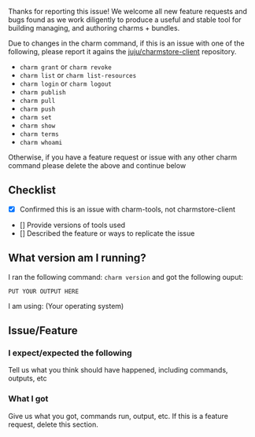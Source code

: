 Thanks for reporting this issue! We welcome all new feature requests and bugs
found as we work diligently to produce a useful and stable tool for building
managing, and authoring charms + bundles.

Due to changes in the charm command, if this is an issue with one of the
following, please report it agains the [juju/charmstore-client](https://github.com/juju/charmstore-client/issues)
repository.

- `charm grant` or `charm revoke`
- `charm list` or `charm list-resources`
- `charm login` or `charm logout`
- `charm publish`
- `charm pull`
- `charm push`
- `charm set`
- `charm show`
- `charm terms`
- `charm whoami`

Otherwise, if you have a feature request or issue with any other charm command please delete the above and continue below

## Checklist

 - [X] Confirmed this is an issue with charm-tools, not charmstore-client
 - [] Provide versions of tools used
 - [] Described the feature or ways to replicate the issue

## What version am I running?

I ran the following command: `charm version` and got the following ouput:

```
PUT YOUR OUTPUT HERE
```

I am using: (Your operating system)

## Issue/Feature

### I expect/expected the following

Tell us what you think should have happened, including commands, outputs, etc

### What I got

Give us what you got, commands run, output, etc. If this is a feature request, delete this section.
